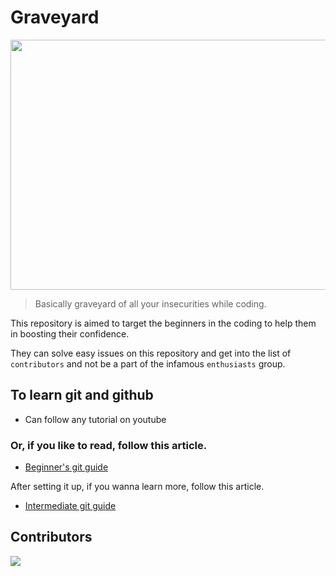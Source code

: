# Graveyard

<p align="center">
    <img src="./assets/banner.png" style="object-fit: cover; height: 400px; width: 600px; object-position: center;">
</p>

> Basically graveyard of all your insecurities while coding.

This repository is aimed to target the beginners in the coding to help them in boosting their confidence.

They can solve easy issues on this repository and get into the list of `contributors` and not be a part of the infamous `enthusiasts` group.

## To learn git and github

-   Can follow any tutorial on youtube

### Or, if you like to read, follow this article.

-   [Beginner's git guide](https://gist.github.com/harshjohar/3ed8dec65d8cb911048cc647eb3df4b4)

After setting it up, if you wanna learn more, follow this article.

-   [Intermediate git guide](https://gist.github.com/harshjohar/d958cfcbfcfaf60742cd66ad6c01c1cc)


## Contributors

<a href="https://github.com/PEC-CSS/Graveyard2025/graphs/contributors">
  <img src="https://contrib.rocks/image?repo=PEC-CSS/Graveyard2025" />
</a>
